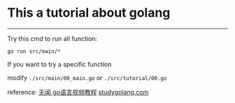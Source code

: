 # This a tutorial about golang


-------

Try this cmd to run all function:
```
go run src/main/*
```


If you want to try a specific function

modify `./src/main/00_main.go` or `./src/tutorial/00.go`


reference:
[无闻 go语言视频教程](https://github.com/Unknwon/go-fundamental-programming)
[studygolang.com](https://studygolang.com/subject/2)

